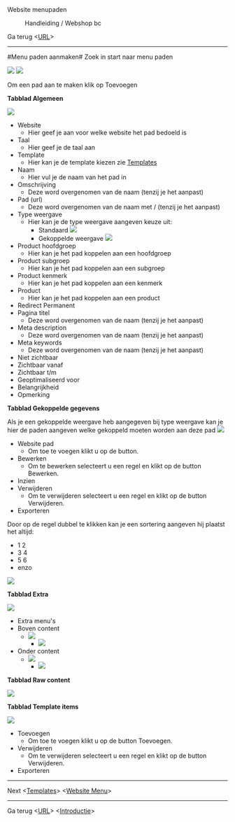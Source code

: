 <properties>
	<page>
		<title>Website menupaden</title>
		<description>Website menupaden</description>
	</page>
	<menu>
		<position>Handleiding / Webshop</position>
		<title>Menu paden</title>
		<sort>bc</sort>
	</menu>
</properties>

Ga terug <[URL](http://hybridsaas.support/pages/handleiding/modules/P-Z/website/URL)> 

----------

#Menu paden aanmaken#
Zoek in start naar menu paden

![](images/start-website-paden.JPg)
![](images/menupaden.JPg)

Om een pad aan te maken klik op Toevoegen

**Tabblad Algemeen**

![](images/menupaden-algemeen.JPg)

- Website
	- Hier geef je aan voor welke website het pad bedoeld is
- Taal
	- Hier geef je de taal aan
- Template
	- Hier kan je de template kiezen zie [Templates](http://hybridsaas.support/pages/handleiding/modules/P-Z/website/content)
- Naam
	- Hier vul je de naam van het pad in
- Omschrijving
	- Deze word overgenomen van de naam (tenzij je het aanpast)
- Pad (url)
	- Deze word overgenomen van de naam met / (tenzij je het aanpast)
- Type weergave
	- Hier kan je de type weergave aangeven keuze uit:
		- Standaard
		![](images/menupad-standaard.jpg)
		- Gekoppelde weergave
		![](images/menupad-gekoppelde.JPg)
- Product hoofdgroep
	- Hier kan je het pad koppelen aan een hoofdgroep
- Product subgroep
	- Hier kan je het pad koppelen aan een subgroep
- Product kenmerk
	- Hier kan je het pad koppelen aan een kenmerk
- Product
	- Hier kan je het pad koppelen aan een product
- Redirect Permanent
- Pagina titel
	- Deze word overgenomen van de naam (tenzij je het aanpast)
- Meta description
	- Deze word overgenomen van de naam (tenzij je het aanpast)
- Meta keywords
	- Deze word overgenomen van de naam (tenzij je het aanpast)
- Niet zichtbaar
- Zichtbaar vanaf
- Zichtbaar t/m
- Geoptimaliseerd voor
- Belangrijkheid
- Opmerking

**Tabblad Gekoppelde gegevens**

Als je een gekoppelde weergave heb aangegeven bij type weergave kan je hier de paden aangeven welke gekoppeld moeten worden aan deze pad
![](images/menupaden-gekoppeldegegevens.JPg)

- Website pad
	- Om toe te voegen klikt u op de button.
- Bewerken
	- Om te bewerken selecteert u een regel en klikt op de button Bewerken.
- Inzien
- Verwijderen
	- Om te verwijderen selecteert u een regel en klikt op de button Verwijderen.
- Exporteren

Door op de regel dubbel te klikken kan je een sortering aangeven
hij plaatst het altijd:

- 1	2
- 3	4
- 5 6
- enzo

![](images/gekoppelde-weergave-sortering.JPG)

**Tabblad Extra**

![](images/menupaden-extra.JPG)

- Extra menu's
- Boven content
	- ![](images/boven-content.JPg)
		- ![](images/boven-content-website.JPg)
- Onder content
	- ![](images/onder-content.JPG)
		- ![](images/onder-content-website.JPg)

**Tabblad Raw content**

![](images/menupaden-rawcontent.JPG)

**Tabblad Template items**

![](images/menupaden-template.JPG)

- Toevoegen
	- Om toe te voegen klikt u op de button Toevoegen.
- Verwijderen
	- Om te verwijderen selecteert u een regel en klikt op de button Verwijderen.
- Exporteren

----------

Next
<[Templates](http://hybridsaas.support/pages/handleiding/modules/P-Z/website/content)>
<[Website Menu](http://hybridsaas.support/pages/handleiding/modules/P-Z/website/content)>

----------

Ga terug
<[URL](http://hybridsaas.support/pages/handleiding/modules/P-Z/website/URL)>
<[Introductie](http://hybridsaas.support/pages/handleiding/modules/P-Z/website/Introductie)>
